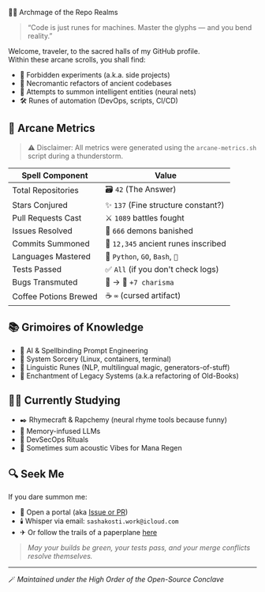 🧙‍♂️ Archmage of the Repo Realms

> “Code is just runes for machines. Master the glyphs — and you bend reality.”

Welcome, traveler, to the sacred halls of my GitHub profile.  
Within these arcane scrolls, you shall find:

- 🧪 Forbidden experiments (a.k.a. side projects)
- 🦴 Necromantic refactors of ancient codebases
- 🔮 Attempts to summon intelligent entities (neural nets)
- 🛠️ Runes of automation (DevOps, scripts, CI/CD)

## 🧾 Arcane Metrics

> ⚠️ Disclaimer: All metrics were generated using the `arcane-metrics.sh` script during a thunderstorm.

| Spell Component           | Value                                 |
|--------------------------|----------------------------------------|
| Total Repositories       | 🗃️ `42` (The Answer)                   |
| Stars Conjured           | ✨ `137` (Fine structure constant?)     |
| Pull Requests Cast       | ⚔️ `1089` battles fought               |
| Issues Resolved          | 🧹 `666` demons banished               |
| Commits Summoned         | 📜 `12,345` ancient runes inscribed    |
| Languages Mastered       | 🧠 `Python`, `GO`, `Bash`, `🦄`        |
| Tests Passed             | ✅ `All` (if you don't check logs)     |
| Bugs Transmuted          | 🐛 → 🦋 `+7 charisma`                   |
| Coffee Potions Brewed    | ☕ `∞` (cursed artifact)                |


## 📚 Grimoires of Knowledge

- 🧠 AI & Spellbinding Prompt Engineering
- 🏰 System Sorcery (Linux, containers, terminal)
- 🧬 Linguistic Runes (NLP, multilingual magic, generators-of-stuff)
- 🔧 Enchantment of Legacy Systems (a.k.a refactoring of Old-Books)

## 🧙‍♀️ Currently Studying

- ✒️ Rhymecraft & Rapchemy (neural rhyme tools because funny)
- 🧠 Memory-infused LLMs
- 🔐 DevSecOps Rituals 
- 🎸 Sometimes sum acoustic Vibes for Mana Regen

## 🔍 Seek Me

If you dare summon me:

- 🌌 Open a portal (aka [Issue or PR](https://github.com/sashakosti/))
- 🕯️ Whisper via email: `sashakosti.work@icloud.com`
- ✈ Or follow the trails of a paperplane [here](t.me/@wrldocean)

> *May your builds be green, your tests pass, and your merge conflicts resolve themselves.*

---

🪄 *Maintained under the High Order of the Open-Source Conclave*
